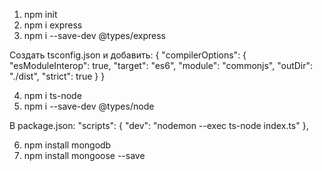 1. npm init
2. npm i express
3. npm i --save-dev @types/express

Создать tsconfig.json и добавить:
{
  "compilerOptions": {
    "esModuleInterop": true,
    "target": "es6",
    "module": "commonjs",
    "outDir": "./dist",
    "strict": true
  }
}

4. npm i ts-node
5. npm i --save-dev @types/node

В package.json: 
"scripts": {
    "dev": "nodemon --exec ts-node index.ts"
},

6. npm install mongodb
7. npm install mongoose --save